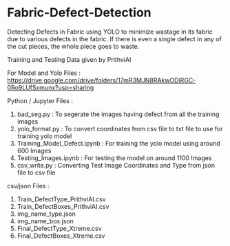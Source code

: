 # Fabric-Defect-Detection
Detecting Defects in Fabric using YOLO to minimize wastage in its fabric due to various defects in the fabric. If there is even a single defect in any of the cut pieces, the whole piece  goes to waste.

Training and Testing Data given by PrithviAI

For Model and Yolo Files : https://drive.google.com/drive/folders/17mR3MJN8RAkwODiRGC-0Ro9LUfSxmunx?usp=sharing

Python / Jupyter Files : 

1) bad_seg.py : To segerate the images having defect from all the training images
2) yolo_format.py : To convert coordinates from csv file to txt file to use for training yolo model
3) Training_Model_Defect.ipynb : For training the yolo model using around 600 Images
4) Testing_Images.ipynb : For testing the model on around 1100 Images
5) csv_write.py : Converting Test Image Coordinates and Type from json file to csv file

csv/json Files : 

1) Train_DefectType_PrithviAI.csv
2) Train_DefectBoxes_PrithviAI.csv
3) img_name_type.json
4) img_name_box.json
5) Final_DefectType_Xtreme.csv
6) Final_DefectBoxes_Xtreme.csv
